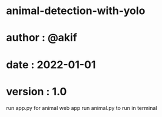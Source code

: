 # animal-detection-with-yolo
# author : @akif
# date   : 2022-01-01
# version : 1.0
run app.py for animal web app
run animal.py to run in terminal
